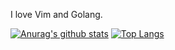 I love Vim and Golang.


[![Anurag's github stats](https://github-readme-stats.vercel.app/api?username=higashi000)](https://github.com/anuraghazra/github-readme-stats)
[![Top Langs](https://github-readme-stats.vercel.app/api/top-langs/?username=higashi000)](https://github.com/anuraghazra/github-readme-stats)

<!--
**higashi000/higashi000** is a ✨ _special_ ✨ repository because its `README.md` (this file) appears on your GitHub profile.

Here are some ideas to get you started:

- 🔭 I’m currently working on ...
- 🌱 I’m currently learning ...
- 👯 I’m looking to collaborate on ...
- 🤔 I’m looking for help with ...
- 💬 Ask me about ...
- 📫 How to reach me: ...
- 😄 Pronouns: ...
- ⚡ Fun fact: ...
-->
